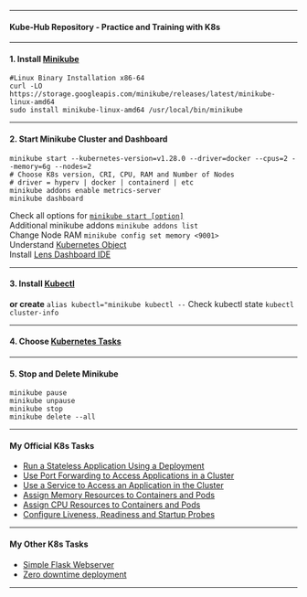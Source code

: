 *********************************************************************
#### Kube-Hub Repository - Practice and Training with K8s
*********************************************************************
#### 1. Install [Minikube](https://minikube.sigs.k8s.io/docs/start/)
```shell
#Linux Binary Installation x86-64
curl -LO https://storage.googleapis.com/minikube/releases/latest/minikube-linux-amd64
sudo install minikube-linux-amd64 /usr/local/bin/minikube
```
*********************************************************************
#### 2. Start Minikube Cluster and Dashboard
```shell
minikube start --kubernetes-version=v1.28.0 --driver=docker --cpus=2 --memory=6g --nodes=2 
# Choose K8s version, CRI, CPU, RAM and Number of Nodes 
# driver = hyperv | docker | containerd | etc
minikube addons enable metrics-server
minikube dashboard
```
Check all options for [`minikube start [option]`](https://minikube.sigs.k8s.io/docs/commands/start/) \
Additional minikube addons `minikube addons list` \
Change Node RAM `minikube config set memory <9001>` \
Understand [Kubernetes Object](https://kubernetes.io/docs/concepts/overview/working-with-objects/kubernetes-objects/) \
Install [Lens Dashboard IDE](https://docs.k8slens.dev/getting-started/install-lens/) 
*********************************************************************
#### 3. Install [Kubectl](https://kubernetes.io/docs/tasks/tools/install-kubectl-linux/)
**or create** `alias kubectl="minikube kubectl --`
Check kubectl state `kubectl cluster-info`
*********************************************************************
#### 4. Choose [Kubernetes Tasks](https://kubernetes.io/docs/tasks/) 
*********************************************************************
#### 5. Stop and Delete Minikube
```shell
minikube pause
minikube unpause
minikube stop
minikube delete --all
```
*********************************************************************
#### My Official K8s Tasks
* [Run a Stateless Application Using a Deployment](https://github.com/dmitriyshub/kube-hub/tree/main/K8s_OfficialTasks/1_StatelessApp) 
* [Use Port Forwarding to Access Applications in a Cluster](https://github.com/dmitriyshub/kube-hub/tree/main/K8s_OfficialTasks/2_PortForward) 
* [Use a Service to Access an Application in the Cluster](https://github.com/dmitriyshub/kube-hub/tree/main/K8s_OfficialTasks/3_ServiceAccess) 
* [Assign Memory Resources to Containers and Pods](https://github.com/dmitriyshub/kube-hub/tree/main/K8s_OfficialTasks/4_AssignMemory)
* [Assign CPU Resources to Containers and Pods](https://github.com/dmitriyshub/kube-hub/tree/main/K8s_OfficialTasks/5_AssignCpu)
* [Configure Liveness, Readiness and Startup Probes](https://github.com/dmitriyshub/kube-hub/tree/main/K8s_OfficialTasks/6_LivenessReadiness)
*********************************************************************
#### My Other K8s Tasks
* [Simple Flask Webserver](https://github.com/dmitriyshub/kube-hub/blob/main/K8s_OtherTasks/1_SimpleWebserver)
* [Zero downtime deployment](https://github.com/dmitriyshub/kube-hub/tree/main/K8s_OtherTasks/2_ZeroDowntimeDeployment)

*********************************************************************

